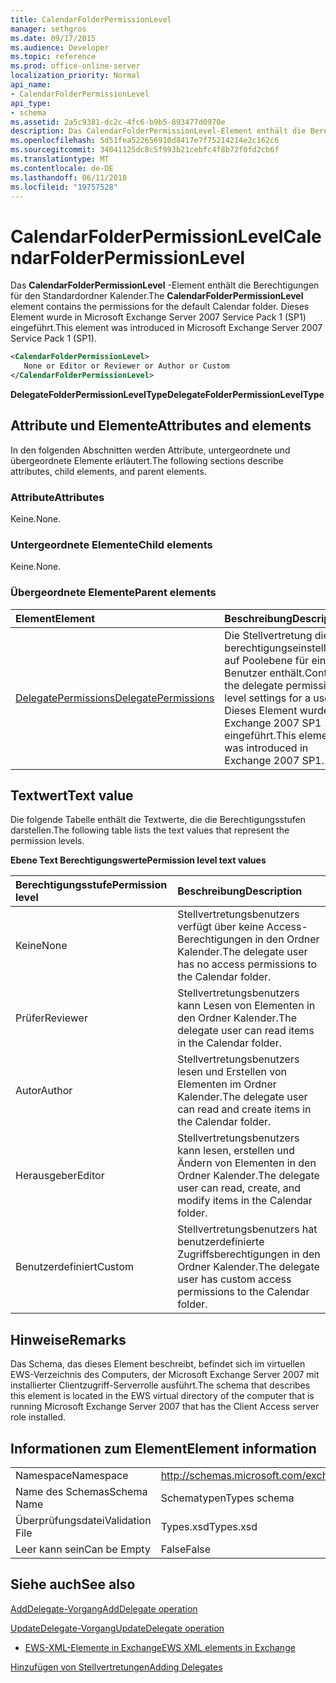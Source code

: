 ```yaml
---
title: CalendarFolderPermissionLevel
manager: sethgros
ms.date: 09/17/2015
ms.audience: Developer
ms.topic: reference
ms.prod: office-online-server
localization_priority: Normal
api_name:
- CalendarFolderPermissionLevel
api_type:
- schema
ms.assetid: 2a5c9381-dc2c-4fc6-b9b5-893477d0970e
description: Das CalendarFolderPermissionLevel-Element enthält die Berechtigungen für den Standardordner Kalender. Dieses Element wurde in Microsoft Exchange Server 2007 Service Pack 1 (SP1) eingeführt.
ms.openlocfilehash: 5d51fea522656910d8417e7f75214214e2c162c6
ms.sourcegitcommit: 34041125dc8c5f993b21cebfc4f8b72f0fd2cb6f
ms.translationtype: MT
ms.contentlocale: de-DE
ms.lasthandoff: 06/11/2018
ms.locfileid: "19757528"
---
```

# <a name="calendarfolderpermissionlevel"></a><span data-ttu-id="f3ced-104">CalendarFolderPermissionLevel</span><span class="sxs-lookup"><span data-stu-id="f3ced-104">CalendarFolderPermissionLevel</span></span>

<span data-ttu-id="f3ced-105">Das **CalendarFolderPermissionLevel** -Element enthält die Berechtigungen für den Standardordner Kalender.</span><span class="sxs-lookup"><span data-stu-id="f3ced-105">The **CalendarFolderPermissionLevel** element contains the permissions for the default Calendar folder.</span></span> <span data-ttu-id="f3ced-106">Dieses Element wurde in Microsoft Exchange Server 2007 Service Pack 1 (SP1) eingeführt.</span><span class="sxs-lookup"><span data-stu-id="f3ced-106">This element was introduced in Microsoft Exchange Server 2007 Service Pack 1 (SP1).</span></span> 
  
```xml
<CalendarFolderPermissionLevel>
   None or Editor or Reviewer or Author or Custom
</CalendarFolderPermissionLevel>
```

 <span data-ttu-id="f3ced-107">**DelegateFolderPermissionLevelType**</span><span class="sxs-lookup"><span data-stu-id="f3ced-107">**DelegateFolderPermissionLevelType**</span></span>
## <a name="attributes-and-elements"></a><span data-ttu-id="f3ced-108">Attribute und Elemente</span><span class="sxs-lookup"><span data-stu-id="f3ced-108">Attributes and elements</span></span>

<span data-ttu-id="f3ced-109">In den folgenden Abschnitten werden Attribute, untergeordnete und übergeordnete Elemente erläutert.</span><span class="sxs-lookup"><span data-stu-id="f3ced-109">The following sections describe attributes, child elements, and parent elements.</span></span>
  
### <a name="attributes"></a><span data-ttu-id="f3ced-110">Attribute</span><span class="sxs-lookup"><span data-stu-id="f3ced-110">Attributes</span></span>

<span data-ttu-id="f3ced-111">Keine.</span><span class="sxs-lookup"><span data-stu-id="f3ced-111">None.</span></span>
  
### <a name="child-elements"></a><span data-ttu-id="f3ced-112">Untergeordnete Elemente</span><span class="sxs-lookup"><span data-stu-id="f3ced-112">Child elements</span></span>

<span data-ttu-id="f3ced-113">Keine.</span><span class="sxs-lookup"><span data-stu-id="f3ced-113">None.</span></span>
  
### <a name="parent-elements"></a><span data-ttu-id="f3ced-114">Übergeordnete Elemente</span><span class="sxs-lookup"><span data-stu-id="f3ced-114">Parent elements</span></span>

|<span data-ttu-id="f3ced-115">**Element**</span><span class="sxs-lookup"><span data-stu-id="f3ced-115">**Element**</span></span>|<span data-ttu-id="f3ced-116">**Beschreibung**</span><span class="sxs-lookup"><span data-stu-id="f3ced-116">**Description**</span></span>|
|:-----|:-----|
|[<span data-ttu-id="f3ced-117">DelegatePermissions</span><span class="sxs-lookup"><span data-stu-id="f3ced-117">DelegatePermissions</span></span>](delegatepermissions.md) <br/> |<span data-ttu-id="f3ced-118">Die Stellvertretung die berechtigungseinstellungen auf Poolebene für einen Benutzer enthält.</span><span class="sxs-lookup"><span data-stu-id="f3ced-118">Contains the delegate permission level settings for a user.</span></span> <span data-ttu-id="f3ced-119">Dieses Element wurde in Exchange 2007 SP1 eingeführt.</span><span class="sxs-lookup"><span data-stu-id="f3ced-119">This element was introduced in Exchange 2007 SP1.</span></span>  <br/> |
   
## <a name="text-value"></a><span data-ttu-id="f3ced-120">Textwert</span><span class="sxs-lookup"><span data-stu-id="f3ced-120">Text value</span></span>

<span data-ttu-id="f3ced-121">Die folgende Tabelle enthält die Textwerte, die die Berechtigungsstufen darstellen.</span><span class="sxs-lookup"><span data-stu-id="f3ced-121">The following table lists the text values that represent the permission levels.</span></span>
  
<span data-ttu-id="f3ced-122">**Ebene Text Berechtigungswerte**</span><span class="sxs-lookup"><span data-stu-id="f3ced-122">**Permission level text values**</span></span>

|<span data-ttu-id="f3ced-123">**Berechtigungsstufe**</span><span class="sxs-lookup"><span data-stu-id="f3ced-123">**Permission level**</span></span>|<span data-ttu-id="f3ced-124">**Beschreibung**</span><span class="sxs-lookup"><span data-stu-id="f3ced-124">**Description**</span></span>|
|:-----|:-----|
|<span data-ttu-id="f3ced-125">Keine</span><span class="sxs-lookup"><span data-stu-id="f3ced-125">None</span></span>  <br/> |<span data-ttu-id="f3ced-126">Stellvertretungsbenutzers verfügt über keine Access-Berechtigungen in den Ordner Kalender.</span><span class="sxs-lookup"><span data-stu-id="f3ced-126">The delegate user has no access permissions to the Calendar folder.</span></span>  <br/> |
|<span data-ttu-id="f3ced-127">Prüfer</span><span class="sxs-lookup"><span data-stu-id="f3ced-127">Reviewer</span></span>  <br/> |<span data-ttu-id="f3ced-128">Stellvertretungsbenutzers kann Lesen von Elementen in den Ordner Kalender.</span><span class="sxs-lookup"><span data-stu-id="f3ced-128">The delegate user can read items in the Calendar folder.</span></span>  <br/> |
|<span data-ttu-id="f3ced-129">Autor</span><span class="sxs-lookup"><span data-stu-id="f3ced-129">Author</span></span>  <br/> |<span data-ttu-id="f3ced-130">Stellvertretungsbenutzers lesen und Erstellen von Elementen im Ordner Kalender.</span><span class="sxs-lookup"><span data-stu-id="f3ced-130">The delegate user can read and create items in the Calendar folder.</span></span>  <br/> |
|<span data-ttu-id="f3ced-131">Herausgeber</span><span class="sxs-lookup"><span data-stu-id="f3ced-131">Editor</span></span>  <br/> |<span data-ttu-id="f3ced-132">Stellvertretungsbenutzers kann lesen, erstellen und Ändern von Elementen in den Ordner Kalender.</span><span class="sxs-lookup"><span data-stu-id="f3ced-132">The delegate user can read, create, and modify items in the Calendar folder.</span></span>  <br/> |
|<span data-ttu-id="f3ced-133">Benutzerdefiniert</span><span class="sxs-lookup"><span data-stu-id="f3ced-133">Custom</span></span>  <br/> |<span data-ttu-id="f3ced-134">Stellvertretungsbenutzers hat benutzerdefinierte Zugriffsberechtigungen in den Ordner Kalender.</span><span class="sxs-lookup"><span data-stu-id="f3ced-134">The delegate user has custom access permissions to the Calendar folder.</span></span>  <br/> |
   
## <a name="remarks"></a><span data-ttu-id="f3ced-135">Hinweise</span><span class="sxs-lookup"><span data-stu-id="f3ced-135">Remarks</span></span>

<span data-ttu-id="f3ced-136">Das Schema, das dieses Element beschreibt, befindet sich im virtuellen EWS-Verzeichnis des Computers, der Microsoft Exchange Server 2007 mit installierter Clientzugriff-Serverrolle ausführt.</span><span class="sxs-lookup"><span data-stu-id="f3ced-136">The schema that describes this element is located in the EWS virtual directory of the computer that is running Microsoft Exchange Server 2007 that has the Client Access server role installed.</span></span>
  
## <a name="element-information"></a><span data-ttu-id="f3ced-137">Informationen zum Element</span><span class="sxs-lookup"><span data-stu-id="f3ced-137">Element information</span></span>

|||
|:-----|:-----|
|<span data-ttu-id="f3ced-138">Namespace</span><span class="sxs-lookup"><span data-stu-id="f3ced-138">Namespace</span></span>  <br/> |http://schemas.microsoft.com/exchange/services/2006/types  <br/> |
|<span data-ttu-id="f3ced-139">Name des Schemas</span><span class="sxs-lookup"><span data-stu-id="f3ced-139">Schema Name</span></span>  <br/> |<span data-ttu-id="f3ced-140">Schematypen</span><span class="sxs-lookup"><span data-stu-id="f3ced-140">Types schema</span></span>  <br/> |
|<span data-ttu-id="f3ced-141">Überprüfungsdatei</span><span class="sxs-lookup"><span data-stu-id="f3ced-141">Validation File</span></span>  <br/> |<span data-ttu-id="f3ced-142">Types.xsd</span><span class="sxs-lookup"><span data-stu-id="f3ced-142">Types.xsd</span></span>  <br/> |
|<span data-ttu-id="f3ced-143">Leer kann sein</span><span class="sxs-lookup"><span data-stu-id="f3ced-143">Can be Empty</span></span>  <br/> |<span data-ttu-id="f3ced-144">False</span><span class="sxs-lookup"><span data-stu-id="f3ced-144">False</span></span>  <br/> |
   
## <a name="see-also"></a><span data-ttu-id="f3ced-145">Siehe auch</span><span class="sxs-lookup"><span data-stu-id="f3ced-145">See also</span></span>



[<span data-ttu-id="f3ced-146">AddDelegate-Vorgang</span><span class="sxs-lookup"><span data-stu-id="f3ced-146">AddDelegate operation</span></span>](adddelegate-operation.md)
  
[<span data-ttu-id="f3ced-147">UpdateDelegate-Vorgang</span><span class="sxs-lookup"><span data-stu-id="f3ced-147">UpdateDelegate operation</span></span>](updatedelegate-operation.md)


- [<span data-ttu-id="f3ced-148">EWS-XML-Elemente in Exchange</span><span class="sxs-lookup"><span data-stu-id="f3ced-148">EWS XML elements in Exchange</span></span>](ews-xml-elements-in-exchange.md)


[<span data-ttu-id="f3ced-149">Hinzufügen von Stellvertretungen</span><span class="sxs-lookup"><span data-stu-id="f3ced-149">Adding Delegates</span></span>](http://msdn.microsoft.com/library/3a744150-66a3-4a13-9433-793603ba5038%28Office.15%29.aspx)

